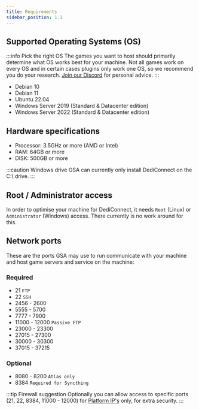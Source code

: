 ```yaml
---
title: Requirements
sidebar_position: 1.1
---
```




## Supported Operating Systems (OS)

:::info Pick the right OS
The games you want to host should primarily determine what OS works best for your machine.
Not all games work on every OS and in certain cases plugins only work one OS, so we recommend you do your research. [Join our Discord](https://www.gameserverapp.com/join-discord) for personal advice.
:::
- Debian 10
- Debian 11
- Ubuntu 22.04
- Windows Server 2019 (Standard & Datacenter edition)
- Windows Server 2022 (Standard & Datacenter edition)

## Hardware specifications

- Processor: 3.5GHz or more (AMD or Intel)
- RAM: 64GB or more
- DISK: 500GB or more

:::caution Windows drive
GSA can currently only install DediConnect on the C:\ drive.
:::

## Root / Administrator access
In order to optimise your machine for DediConnect, it needs `Root` (Linux) or `Administrator` (Windows) access. There currently is no work around for this.

## Network ports

These are the ports GSA may use to run communicate with your machine and host game servers and service on the machine:

### Required
- 21 `FTP`
- 22 `SSH`
- 2456 - 2600
- 5555 - 5700
- 7777 - 7900
- 11000 - 12000 `Passive FTP`
- 23000 - 23300
- 27015 - 27300
- 30000 - 30300
- 37015 - 37215

### Optional
- 8080 - 8200 `Atlas only`
- 8384 `Required for Syncthing`

:::tip Firewall suggestion
Optionally you can allow access to specific ports (21, 22, 8384, 11000 - 12000) for [Platform IP's](/getting_started/other/platform_ips) only, for extra security.
:::